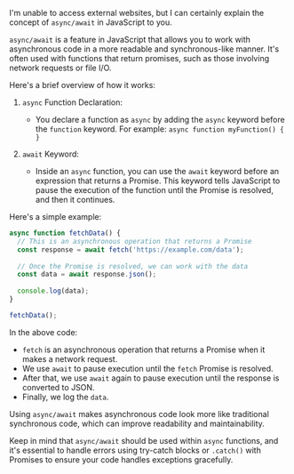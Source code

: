 I'm unable to access external websites, but I can certainly explain the concept of `async/await` in JavaScript to you.

`async/await` is a feature in JavaScript that allows you to work with asynchronous code in a more readable and synchronous-like manner. It's often used with functions that return promises, such as those involving network requests or file I/O.

Here's a brief overview of how it works:

1. `async` Function Declaration:
   - You declare a function as `async` by adding the `async` keyword before the `function` keyword. For example: `async function myFunction() { }`

2. `await` Keyword:
   - Inside an `async` function, you can use the `await` keyword before an expression that returns a Promise. This keyword tells JavaScript to pause the execution of the function until the Promise is resolved, and then it continues.

Here's a simple example:

```javascript
async function fetchData() {
  // This is an asynchronous operation that returns a Promise
  const response = await fetch('https://example.com/data');
  
  // Once the Promise is resolved, we can work with the data
  const data = await response.json();
  
  console.log(data);
}

fetchData();
```

In the above code:
- `fetch` is an asynchronous operation that returns a Promise when it makes a network request.
- We use `await` to pause execution until the `fetch` Promise is resolved.
- After that, we use `await` again to pause execution until the response is converted to JSON.
- Finally, we log the `data`.

Using `async/await` makes asynchronous code look more like traditional synchronous code, which can improve readability and maintainability.

Keep in mind that `async/await` should be used within `async` functions, and it's essential to handle errors using try-catch blocks or `.catch()` with Promises to ensure your code handles exceptions gracefully.